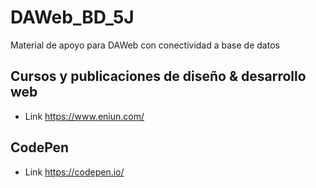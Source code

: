 # DAWeb_BD_5J
Material de apoyo para DAWeb con conectividad a base de datos

## Cursos y publicaciones de diseño & desarrollo web
- Link https://www.eniun.com/

## CodePen
- Link https://codepen.io/
